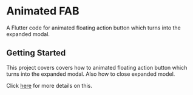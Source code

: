 # Animated FAB

A Flutter code for animated floating action button which turns into the expanded modal.

## Getting Started

This project covers covers how to animated floating action button which turns into the expanded modal. Also how to close expanded model.

Click [here](https://pages.github.com/) for more details on this.
